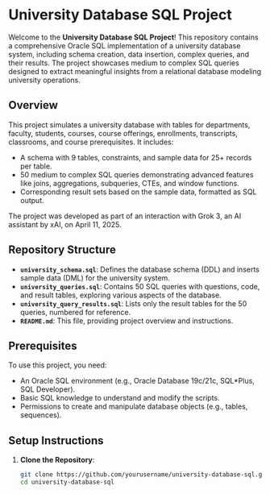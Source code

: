 # University Database SQL Project

Welcome to the **University Database SQL Project**! This repository contains a comprehensive Oracle SQL implementation of a university database system, including schema creation, data insertion, complex queries, and their results. The project showcases medium to complex SQL queries designed to extract meaningful insights from a relational database modeling university operations.

## Overview

This project simulates a university database with tables for departments, faculty, students, courses, course offerings, enrollments, transcripts, classrooms, and course prerequisites. It includes:
- A schema with 9 tables, constraints, and sample data for 25+ records per table.
- 50 medium to complex SQL queries demonstrating advanced features like joins, aggregations, subqueries, CTEs, and window functions.
- Corresponding result sets based on the sample data, formatted as SQL output.

The project was developed as part of an interaction with Grok 3, an AI assistant by xAI, on April 11, 2025.

## Repository Structure

- **`university_schema.sql`**: Defines the database schema (DDL) and inserts sample data (DML) for the university system.
- **`university_queries.sql`**: Contains 50 SQL queries with questions, code, and result tables, exploring various aspects of the database.
- **`university_query_results.sql`**: Lists only the result tables for the 50 queries, numbered for reference.
- **`README.md`**: This file, providing project overview and instructions.

## Prerequisites

To use this project, you need:
- An Oracle SQL environment (e.g., Oracle Database 19c/21c, SQL*Plus, SQL Developer).
- Basic SQL knowledge to understand and modify the scripts.
- Permissions to create and manipulate database objects (e.g., tables, sequences).

## Setup Instructions

1. **Clone the Repository**:
   ```bash
   git clone https://github.com/yourusername/university-database-sql.git
   cd university-database-sql
